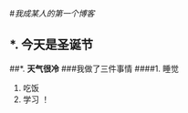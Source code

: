 #*我成某人的第一个博客*
## *. **今天是圣诞节**
##*. **天气很冷**
###我做了三件事情
####1. 睡觉
1. 吃饭
1. 学习
！[](https://gimg2.baidu.com/image_search/src=http%3A%2F%2Fzkres2.myzaker.com%2F202012%2F5fe5c6b6b15ec06560228f0f_1024.jpg&refer=http%3A%2F%2Fzkres2.myzaker.com&app=2002&size=f9999,10000&q=a80&n=0&g=0n&fmt=jpeg?sec=1611496209&t=1c0771e83c02d455ca0fa3a2c05281fe)
